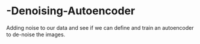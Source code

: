 # -Denoising-Autoencoder
Adding noise to our data and see if we can deﬁne and train an autoencoder to de-noise the images. 
